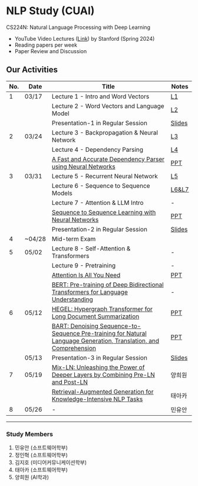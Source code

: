 # NLP Study (CUAI)
CS224N: Natural Language Processing with Deep Learning

- YouTube Video Lectures ([Link](https://youtube.com/playlist?list=PLoROMvodv4rOaMFbaqxPDoLWjDaRAdP9D&si=r8djSieatiCCatQV)) by Stanford (Spring 2024)
- Reading papers per week
- Paper Review and Discussion

## Our Activities

| No.  | Date        | Title                          | Notes                          |
|------|-------------|--------------------------------|--------------------------------|
| 1    | 03/17 | Lecture 1 - Intro and Word Vectors         | [L1](https://shorturl.at/ADy2y) |
|      |       | Lecture 2 - Word Vectors and Language Model| [L2](https://shorturl.at/Lgzi8) |
|      |       | Presentation-1 in Regular Session            | [Slides](https://shorturl.at/OwxX8)|
| 2    | 03/24 | Lecture 3 - Backpropagation & Neural Network | [L3](https://shorturl.at/t2CWH) |
|      |       | Lecture 4 - Dependency Parsing |[L4](https://shorturl.at/mC5qH) |
|      |       | [A Fast and Accurate Dependency Parser using Neural Networks](https://shorturl.at/h65Vi) | [PPT](https://shorturl.at/xtpUV) |
| 3    | 03/31 | Lecture 5 - Recurrent Neural Network | [L5](https://shorturl.at/6jVBc) |
|      |       | Lecture 6 - Sequence to Sequence Models | [L6&L7](https://shorturl.at/Yt8hP) |
|      |       | Lecture 7 - Attention & LLM Intro | - |
|      |       | [Sequence to Sequence Learning with Neural Networks](https://shorturl.at/84JB0) | [PPT](https://shorturl.at/nd9y5) |
|      |       | Presentation-2 in Regular Session            | [Slides](https://shorturl.at/AcK6c)|
| 4    | ~04/28 | Mid-term Exam  |                |
| 5    | 05/02 | Lecture 8 - Self-Attention & Transformers | - |
|      |       | Lecture 9 - Pretraining | - |
|      |       | [Attention Is All You Need](https://shorturl.at/wyOFy) | [PPT](https://shorturl.at/FQwmK) |
|      |       | [BERT: Pre-training of Deep Bidirectional Transformers for Language Understanding](https://rb.gy/k56507) | - |
| 6    | 05/12 | [HEGEL: Hypergraph Transformer for Long Document Summarization](https://aclanthology.org/2022.emnlp-main.692.pdf)  | [PPT](https://shorturl.at/pT1ne)|
|      |       | [BART: Denoising Sequence-to-Sequence Pre-training for Natural Language Generation, Translation, and Comprehension](https://arxiv.org/pdf/1910.13461) | [PPT](https://shorturl.at/Xr6dm) |
|      | 05/13 | Presentation-3 in Regular Session            | [Slides](https://shorturl.at/GA8x0)|
| 7    | 05/19 | [Mix-LN: Unleashing the Power of Deeper Layers by Combining Pre-LN and Post-LN](https://arxiv.org/pdf/2412.13795) | 양희원 |
|      |       | [Retrieval-Augmented Generation for Knowledge-Intensive NLP Tasks](https://shorturl.at/FikHb)  | 태아카 |
| 8    | 05/26 | -  | 민유안 |

---
### Study Members
1. 민유안	(소프트웨어학부)	
2. 정인혁	(소프트웨어학부)
3. 김지호	(미디어커뮤니케이션학부)	
4. 태아카	(소프트웨어학부)
5. 양희원	(AI학과)	
